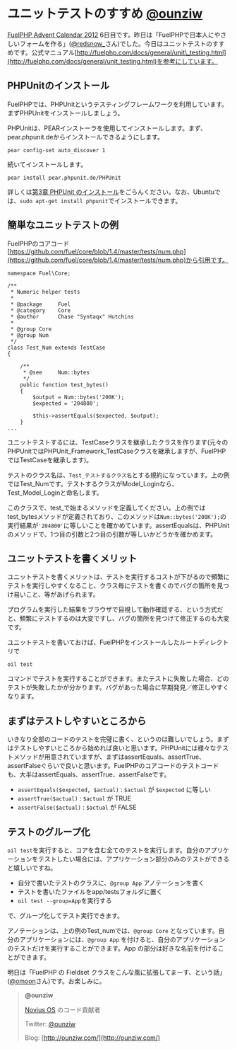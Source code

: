 ユニットテストのすすめ [@ounziw](https://twitter.com/ounziw)
========================================================================================

[FuelPHP Advent Calendar 2012](http://atnd.org/events/33753) 6日目です。昨日は「FuelPHPで日本人にやさしいフォームを作る」([@redsnow\_](https://twitter.com/redsnow_)さん)でした。今日はユニットテストのすすめです。公式マニュアル[http://fuelphp.com/docs/general/unit\_testing.html](http://fuelphp.com/docs/general/unit_testing.html)を参考にしています。

## PHPUnitのインストール

FuelPHPでは、PHPUnitというテスティングフレームワークを利用しています。まずPHPUnitをインストールしましょう。

PHPUnitは、PEARインストーラを使用してインストールします。まず、pear.phpunit.deからインストールできるようにします。

`pear config-set auto_discover 1`

続いてインストールします。

`pear install pear.phpunit.de/PHPUnit`

詳しくは[第3章 PHPUnit のインストール](http://www.phpunit.de/manual/3.7/ja/installation.html)をごらんください。なお、Ubuntuでは、`sudo apt-get install phpunit`でインストールできます。

## 簡単なユニットテストの例

FuelPHPのコアコード[https://github.com/fuel/core/blob/1.4/master/tests/num.php](https://github.com/fuel/core/blob/1.4/master/tests/num.php)から引用です。

~~~~ {.brush: .php; .title: .; .notranslate title=""}
namespace Fuel\Core;

/**
 * Numeric helper tests
 *
 * @package     Fuel
 * @category    Core
 * @author      Chase "Syntaqx" Hutchins
 *
 * @group Core
 * @group Num
 */
class Test_Num extends TestCase
{

    /**
     * @see     Num::bytes
     */
    public function test_bytes()
    {
        $output = Num::bytes('200K');
        $expected = '204800';

        $this->assertEquals($expected, $output);
    }
...
~~~~

ユニットテストするには、TestCaseクラスを継承したクラスを作ります(元々のPHPUnitではPHPUnit\_Framework\_TestCaseクラスを継承しますが、FuelPHPではTestCaseを継承します)。

テストのクラス名は、`Test_テストするクラス名`とする規約になっています。上の例ではTest\_Numです。テストするクラスがModel\_Loginなら、Test\_Model\_Loginと命名します。

このクラスで、test\_で始まるメソッドを定義してください。上の例ではtest\_bytesメソッドが定義されており、このメソッドは`Num::bytes('200K');`の実行結果が`'204800'`に等しいことを確かめています。assertEqualsは、PHPUnitのメソッドで、1つ目の引数と2つ目の引数が等しいかどうかを確かめます。

## ユニットテストを書くメリット

ユニットテストを書くメリットは、テストを実行するコストが下がるので頻繁にテストを実行しやすくなること、クラス毎にテストを書くのでバグの箇所を見つけ易いこと、等があげられます。

プログラムを実行した結果をブラウザで目視して動作確認する、という方式だと、頻繁にテストするのは大変ですし、バグの箇所を見つけて修正するのも大変です。

ユニットテストを書いておけば、FuelPHPをインストールしたルートディレクトリで

`oil test`

コマンドでテストを実行することができます。またテストに失敗した場合、どのテストが失敗したかが分かります。バグがあった場合に早期発見／修正しやすくなります。

## まずはテストしやすいところから

いきなり全部のコードのテストを完璧に書く、というのは難しいでしょう。まずはテストしやすいところから始めれば良いと思います。PHPUnitには様々なテストメソッドが用意されていますが、まずはassertEquals、assertTrue、assertFalseぐらいで良いと思います。FuelPHPのコアコードのテストコードも、大半はassertEquals、assertTrue、assertFalseです。

-   `assertEquals($expected, $actual)` : `$actual` が `$expected` に等しい
-   `assertTrue($actual)` : `$actual` が TRUE
-   `assertFalse($actual)` : `$actual` が FALSE

## テストのグループ化

`oil test`を実行すると、コアを含む全てのテストを実行します。自分のアプリケーションをテストしたい場合には、アプリケーション部分のみのテストができると嬉しいですね。

-   自分で書いたテストのクラスに、`@group App` アノテーションを書く
-   テストを書いたファイルをapp/testsフォルダに置く
-   `oil test --group=App`を実行する

で、グループ化してテスト実行できます。

アノテーションは、上の例のTest\_numでは、`@group Core` となっています。自分のアプリケーションには、`@group App` を付けると、自分のアプリケーションのテストだけを実行することができます。App の部分は好きな名前を付けることができます。

明日は「FuelPHP の Fieldset クラスをこんな風に拡張してまーす、という話」([@omoon](https://twitter.com/omoon)さん)です。お楽しみに。

>**@ounziw**
>
> [Novius OS](http://www.novius-os.org/) のコード貢献者
>
>Twitter: [@ounziw](https://twitter.com/ounziw)
>
>Blog: [http://ounziw.com/](http://ounziw.com/)

